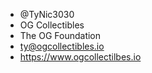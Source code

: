 - @TyNic3030
- OG Collectibles
- The OG Foundation
- ty@ogcollectibles.io
- https://www.ogcollectilbes.io
